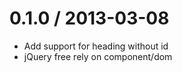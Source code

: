 
0.1.0 / 2013-03-08
==================

  * Add support for heading without id
  * jQuery free rely on component/dom